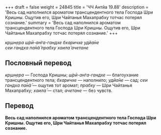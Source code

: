 +++
draft = false
weight = 24845
title = 'ЧЧ Антйа 19.88'
description = 'Весь сад наполнился ароматом трансцендентного тела Господа Шри Кришны. Ощутив его, Шри Чайтанья Махапрабху тотчас потерял сознание.'
summary = 'Весь сад наполнился ароматом трансцендентного тела Господа Шри Кришны. Ощутив его, Шри Чайтанья Махапрабху тотчас потерял сознание.'
+++

_кр̣шн̣ера ш́рӣ-ан̇га-гандхе бхаричхе удйа̄не  
сеи гандха па̄н̃а̄ прабху хаила̄ ачетане_

## Пословный перевод

_кр̣шн̣ера_ — Господа Кришны; _ш́рӣ_\-_ан̇га_\-_гандхе_ — благоухание трансцендентного тела; _бхаричхе_ — наполнило; _удйа̄не_ — сад; _сеи_ _гандха_ _па̄н̃а̄_ — ощутив тот аромат; _прабху_ — Шри Чайтанья Махапрабху; _хаила̄_ — стал; _ачетане_ — без чувств.

## Перевод

**Весь сад наполнился ароматом трансцендентного тела Господа Шри Кришны. Ощутив его, Шри Чайтанья Махапрабху тотчас потерял сознание.**
